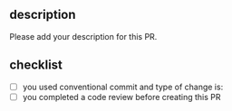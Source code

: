 ## description

Please add your description for this PR.

## checklist

- [ ] you used conventional commit and type of change is:
- [ ] you completed a code review before creating this PR